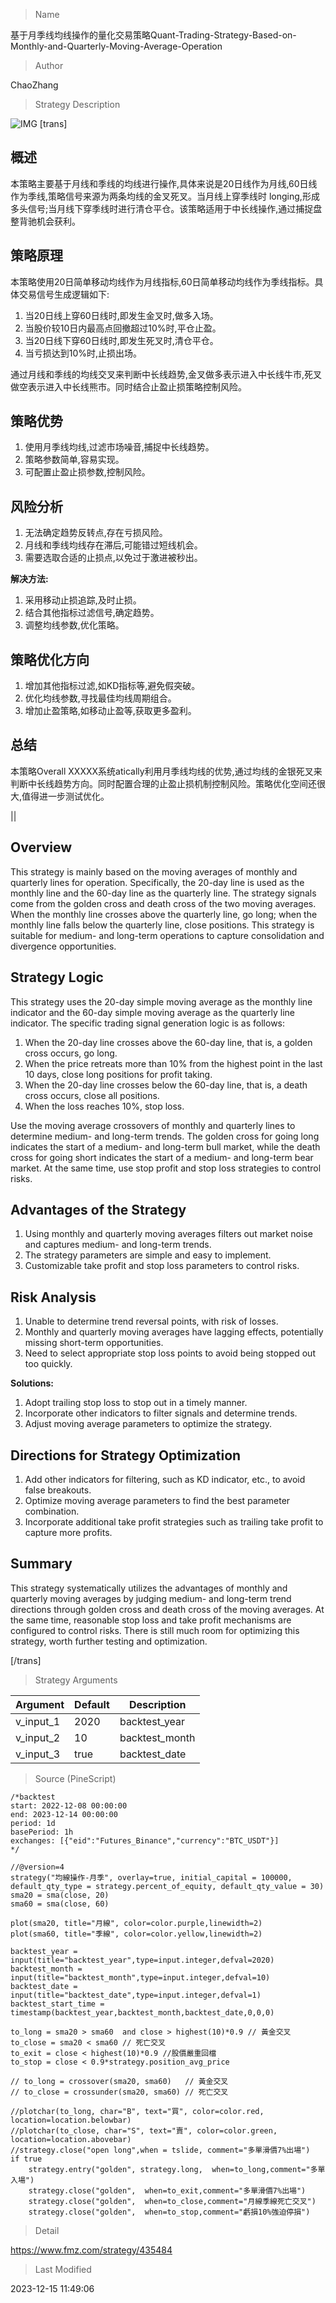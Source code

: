 
> Name

基于月季线均线操作的量化交易策略Quant-Trading-Strategy-Based-on-Monthly-and-Quarterly-Moving-Average-Operation

> Author

ChaoZhang

> Strategy Description

![IMG](https://www.fmz.com/upload/asset/6c0027e3b22d6d2f44.png)
[trans]

## 概述

本策略主要基于月线和季线的均线进行操作,具体来说是20日线作为月线,60日线作为季线,策略信号来源为两条均线的金叉死叉。当月线上穿季线时 longing,形成多头信号;当月线下穿季线时进行清仓平仓。该策略适用于中长线操作,通过捕捉盘整背驰机会获利。

## 策略原理  

本策略使用20日简单移动均线作为月线指标,60日简单移动均线作为季线指标。具体交易信号生成逻辑如下:  

1.  当20日线上穿60日线时,即发生金叉时,做多入场。  
2.  当股价较10日内最高点回撤超过10%时,平仓止盈。  
3.  当20日线下穿60日线时,即发生死叉时,清仓平仓。
4.  当亏损达到10%时,止损出场。

通过月线和季线的均线交叉来判断中长线趋势,金叉做多表示进入中长线牛市,死叉做空表示进入中长线熊市。同时结合止盈止损策略控制风险。

## 策略优势

1. 使用月季线均线,过滤市场噪音,捕捉中长线趋势。
2. 策略参数简单,容易实现。
3. 可配置止盈止损参数,控制风险。

## 风险分析  

1. 无法确定趋势反转点,存在亏损风险。  
2. 月线和季线均线存在滞后,可能错过短线机会。
3. 需要选取合适的止损点,以免过于激进被秒出。

**解决方法:**  

1. 采用移动止损追踪,及时止损。
2. 结合其他指标过滤信号,确定趋势。 
3. 调整均线参数,优化策略。

## 策略优化方向  

1. 增加其他指标过滤,如KD指标等,避免假突破。 
2. 优化均线参数,寻找最佳均线周期组合。
3. 增加止盈策略,如移动止盈等,获取更多盈利。

## 总结  

本策略Overall XXXXX系统atically利用月季线均线的优势,通过均线的金银死叉来判断中长线趋势方向。同时配置合理的止盈止损机制控制风险。策略优化空间还很大,值得进一步测试优化。

||

## Overview

This strategy is mainly based on the moving averages of monthly and quarterly lines for operation. Specifically, the 20-day line is used as the monthly line and the 60-day line as the quarterly line. The strategy signals come from the golden cross and death cross of the two moving averages. When the monthly line crosses above the quarterly line, go long; when the monthly line falls below the quarterly line, close positions. This strategy is suitable for medium- and long-term operations to capture consolidation and divergence opportunities.  

## Strategy Logic

This strategy uses the 20-day simple moving average as the monthly line indicator and the 60-day simple moving average as the quarterly line indicator. The specific trading signal generation logic is as follows:

1. When the 20-day line crosses above the 60-day line, that is, a golden cross occurs, go long.
2. When the price retreats more than 10% from the highest point in the last 10 days, close long positions for profit taking.
3. When the 20-day line crosses below the 60-day line, that is, a death cross occurs, close all positions. 
4. When the loss reaches 10%, stop loss.

Use the moving average crossovers of monthly and quarterly lines to determine medium- and long-term trends. The golden cross for going long indicates the start of a medium- and long-term bull market, while the death cross for going short indicates the start of a medium- and long-term bear market. At the same time, use stop profit and stop loss strategies to control risks.  

## Advantages of the Strategy  

1. Using monthly and quarterly moving averages filters out market noise and captures medium- and long-term trends.  
2. The strategy parameters are simple and easy to implement.
3. Customizable take profit and stop loss parameters to control risks.   

## Risk Analysis   

1. Unable to determine trend reversal points, with risk of losses.
2. Monthly and quarterly moving averages have lagging effects, potentially missing short-term opportunities.  
3. Need to select appropriate stop loss points to avoid being stopped out too quickly.   

**Solutions:**   

1. Adopt trailing stop loss to stop out in a timely manner.  
2. Incorporate other indicators to filter signals and determine trends.   
3. Adjust moving average parameters to optimize the strategy.   

## Directions for Strategy Optimization  

1. Add other indicators for filtering, such as KD indicator, etc., to avoid false breakouts.   
2. Optimize moving average parameters to find the best parameter combination. 
3. Incorporate additional take profit strategies such as trailing take profit to capture more profits.   

## Summary

This strategy systematically utilizes the advantages of monthly and quarterly moving averages by judging medium- and long-term trend directions through golden cross and death cross of the moving averages. At the same time, reasonable stop loss and take profit mechanisms are configured to control risks. There is still much room for optimizing this strategy, worth further testing and optimization.

[/trans]

> Strategy Arguments



|Argument|Default|Description|
|----|----|----|
|v_input_1|2020|backtest_year|
|v_input_2|10|backtest_month|
|v_input_3|true|backtest_date|


> Source (PineScript)

``` pinescript
/*backtest
start: 2022-12-08 00:00:00
end: 2023-12-14 00:00:00
period: 1d
basePeriod: 1h
exchanges: [{"eid":"Futures_Binance","currency":"BTC_USDT"}]
*/

//@version=4
strategy("均線操作-月季", overlay=true, initial_capital = 100000, default_qty_type = strategy.percent_of_equity, default_qty_value = 30)
sma20 = sma(close, 20)
sma60 = sma(close, 60)

plot(sma20, title="月線", color=color.purple,linewidth=2)
plot(sma60, title="季線", color=color.yellow,linewidth=2)

backtest_year = input(title="backtest_year",type=input.integer,defval=2020)
backtest_month = input(title="backtest_month",type=input.integer,defval=10)
backtest_date = input(title="backtest_date",type=input.integer,defval=1)
backtest_start_time = timestamp(backtest_year,backtest_month,backtest_date,0,0,0)

to_long = sma20 > sma60  and close > highest(10)*0.9 // 黃金交叉
to_close = sma20 < sma60 // 死亡交叉
to_exit = close < highest(10)*0.9 //股價嚴重回檔
to_stop = close < 0.9*strategy.position_avg_price 

// to_long = crossover(sma20, sma60)   // 黃金交叉
// to_close = crossunder(sma20, sma60) // 死亡交叉

//plotchar(to_long, char="B", text="買", color=color.red, location=location.belowbar)
//plotchar(to_close, char="S", text="賣", color=color.green, location=location.abovebar)
//strategy.close("open long",when = tslide, comment="多單滑價7%出場")
if true
    strategy.entry("golden", strategy.long,  when=to_long,comment="多單入場")
    strategy.close("golden",  when=to_exit,comment="多單滑價7%出場")
    strategy.close("golden",  when=to_close,comment="月線季線死亡交叉")
    strategy.close("golden",  when=to_stop,comment="虧損10%強迫停損")

```

> Detail

https://www.fmz.com/strategy/435484

> Last Modified

2023-12-15 11:49:06
